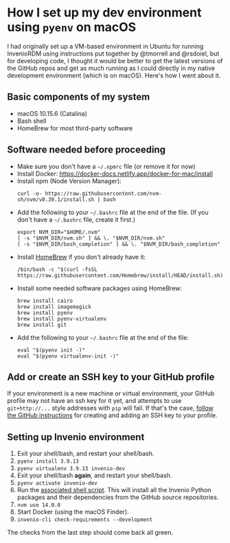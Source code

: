 # How I set up my dev environment using `pyenv` on macOS

I had originally set up a VM-based environment in Ubuntu for running InvenioRDM using instructions put together by @tmorrell and @rsdoiel, but for developing code, I thought it would be better to get the latest versions of the GitHub repos and get as much running as I could directly in my native development environment (which is on macOS). Here's how I went about it.

## Basic components of my system
* macOS 10.15.6 (Catalina)
* Bash shell
* HomeBrew for most third-party software

## Software needed before proceeding

* Make sure you don't have a `~/.npmrc` file (or remove it for now)
* Install Docker: <https://docker-docs.netlify.app/docker-for-mac/install>
* Install npm (Node Version Manager): 
    ```
    curl -o- https://raw.githubusercontent.com/nvm-sh/nvm/v0.39.1/install.sh | bash
    ```
* Add the following to your `~/.bashrc` file at the end of the file. (If you don't have a `~/.bashrc` file,  create it first.)
    ```
    export NVM_DIR="$HOME/.nvm"
    [ -s "$NVM_DIR/nvm.sh" ] && \. "$NVM_DIR/nvm.sh"
    [ -s "$NVM_DIR/bash_completion" ] && \. "$NVM_DIR/bash_completion"
    ```
* Install [HomeBrew](https://brew.sh) if you don't already have it:
    ```
    /bin/bash -c "$(curl -fsSL https://raw.githubusercontent.com/Homebrew/install/HEAD/install.sh)"
    ```
* Install some needed software packages using HomeBrew:
    ```
    brew install cairo
    brew install imagemagick
    brew install pyenv
    brew install pyenv-virtualenv
    brew install git
    ```
* Add the following to your `~/.bashrc` file at the end of the file:
    ```
    eval "$(pyenv init -)"
    eval "$(pyenv virtualenv-init -)"
    ```

## Add or create an SSH key to your GitHub profile

If your environment is a new machine or virtual environment, your GitHub profile may not have an ssh key for it yet, and attempts to use `git+http://...` style addresses with `pip` will fail. If that's the case, [follow the GitHub instructions](https://docs.github.com/en/authentication/connecting-to-github-with-ssh/generating-a-new-ssh-key-and-adding-it-to-the-ssh-agent#generating-a-new-ssh-key) for creating and adding an SSH key to your profile.

## Setting up Invenio environment

1. Exit your shell/bash, and restart your shell/bash.
2. `pyenv install 3.9.13`
3. `pyenv virtualenv 3.9.13 invenio-dev`
4. Exit your shell/bash **again**, and restart your shell/bash.
5. `pyenv activate invenio-dev`
6. Run the [associated shell script](install-req-from-github.sh). This will install all the Invenio Python packages and their dependencies from the GitHub source repositories.
7. `nvm use 14.0.0`
8. Start Docker (using the macOS Finder).
9. `invenio-cli check-requirements --development` 

The checks from the last step should come back all green.
